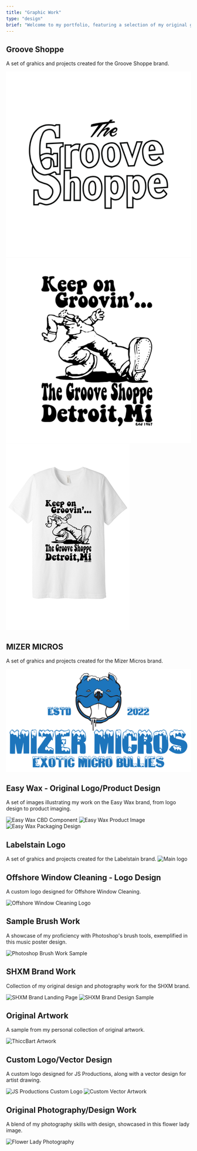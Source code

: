 ```yaml
---
title: "Graphic Work"
type: "design"
brief: "Welcome to my portfolio, featuring a selection of my original graphic works."
---
```


## Groove Shoppe
A set of grahics and projects created for the Groove Shoppe brand.

![Pocket Graphic for shirt](Groove_Shoppe_pocket_high-01.png)
![Keep on Groovin design concept](keep_500-01.png)
![Keep on Groovin Tee-Shirt](keep_groovshirt.png)


## MIZER MICROS
A set of grahics and projects created for the Mizer Micros brand.

![Mizer_Micros Logo.png](Mizer_Micros.png)

## Easy Wax - Original Logo/Product Design
A set of images illustrating my work on the Easy Wax brand, from logo design to product imaging. 

![Easy Wax CBD Component](cbd.png)
![Easy Wax Product Image](candle.jpeg)
![Easy Wax Packaging Design](GRANNY112g_final.png)

## Labelstain Logo
A set of grahics and projects created for the Labelstain brand.
![Main logo](logo-01.png)

## Offshore Window Cleaning - Logo Design
A custom logo designed for Offshore Window Cleaning.

![Offshore Window Cleaning Logo](off.jpeg)

## Sample Brush Work
A showcase of my proficiency with Photoshop's brush tools, exemplified in this music poster design.

![Photoshop Brush Work Sample](Music_Poster_Sample.png)

## SHXM Brand Work
Collection of my original design and photography work for the SHXM brand.

![SHXM Brand Landing Page](shxmCEN_landing.png)
![SHXM Brand Design Sample](tv_effect-01.png)

## Original Artwork
A sample from my personal collection of original artwork.

![ThiccBart Artwork](thiccbart-01.png)

## Custom Logo/Vector Design
A custom logo designed for JS Productions, along with a vector design for artist drawing.

![JS Productions Custom Logo](JS_PRODUCTIONS_White-01-1.png)
![Custom Vector Artwork](dawg-01.png)

## Original Photography/Design Work
A blend of my photography skills with design, showcased in this flower lady image.

![Flower Lady Photography](flowervov.png)



